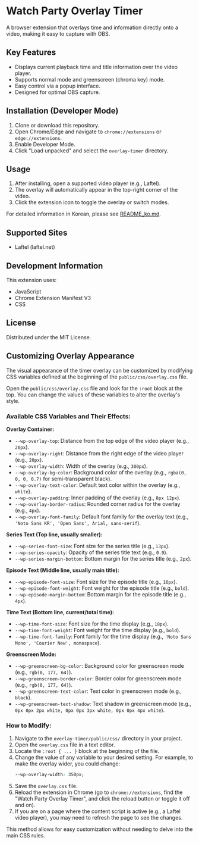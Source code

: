 # Watch Party Overlay Timer

A browser extension that overlays time and information directly onto a video, making it easy to capture with OBS.

## Key Features

- Displays current playback time and title information over the video player.
- Supports normal mode and greenscreen (chroma key) mode.
- Easy control via a popup interface.
- Designed for optimal OBS capture.

## Installation (Developer Mode)

1.  Clone or download this repository.
2.  Open Chrome/Edge and navigate to `chrome://extensions` or `edge://extensions`.
3.  Enable Developer Mode.
4.  Click "Load unpacked" and select the `overlay-timer` directory.

## Usage

1.  After installing, open a supported video player (e.g., Laftel).
2.  The overlay will automatically appear in the top-right corner of the video.
3.  Click the extension icon to toggle the overlay or switch modes.

For detailed information in Korean, please see [README_ko.md](README_ko.md).

## Supported Sites

- Laftel (laftel.net)

## Development Information

This extension uses:

- JavaScript
- Chrome Extension Manifest V3
- CSS

## License

Distributed under the MIT License.

## Customizing Overlay Appearance

The visual appearance of the timer overlay can be customized by modifying CSS variables defined at the beginning of the `public/css/overlay.css` file.

Open the `public/css/overlay.css` file and look for the `:root` block at the top. You can change the values of these variables to alter the overlay's style.

### Available CSS Variables and Their Effects:

**Overlay Container:**
*   `--wp-overlay-top`: Distance from the top edge of the video player (e.g., `20px`).
*   `--wp-overlay-right`: Distance from the right edge of the video player (e.g., `20px`).
*   `--wp-overlay-width`: Width of the overlay (e.g., `300px`).
*   `--wp-overlay-bg-color`: Background color of the overlay (e.g., `rgba(0, 0, 0, 0.7)` for semi-transparent black).
*   `--wp-overlay-text-color`: Default text color within the overlay (e.g., `white`).
*   `--wp-overlay-padding`: Inner padding of the overlay (e.g., `8px 12px`).
*   `--wp-overlay-border-radius`: Rounded corner radius for the overlay (e.g., `4px`).
*   `--wp-overlay-font-family`: Default font family for the overlay text (e.g., `'Noto Sans KR', 'Open Sans', Arial, sans-serif`).

**Series Text (Top line, usually smaller):**
*   `--wp-series-font-size`: Font size for the series title (e.g., `13px`).
*   `--wp-series-opacity`: Opacity of the series title text (e.g., `0.9`).
*   `--wp-series-margin-bottom`: Bottom margin for the series title (e.g., `2px`).

**Episode Text (Middle line, usually main title):**
*   `--wp-episode-font-size`: Font size for the episode title (e.g., `16px`).
*   `--wp-episode-font-weight`: Font weight for the episode title (e.g., `bold`).
*   `--wp-episode-margin-bottom`: Bottom margin for the episode title (e.g., `4px`).

**Time Text (Bottom line, current/total time):**
*   `--wp-time-font-size`: Font size for the time display (e.g., `18px`).
*   `--wp-time-font-weight`: Font weight for the time display (e.g., `bold`).
*   `--wp-time-font-family`: Font family for the time display (e.g., `'Noto Sans Mono', 'Courier New', monospace`).

**Greenscreen Mode:**
*   `--wp-greenscreen-bg-color`: Background color for greenscreen mode (e.g., `rgb(0, 177, 64)`).
*   `--wp-greenscreen-border-color`: Border color for greenscreen mode (e.g., `rgb(0, 177, 64)`).
*   `--wp-greenscreen-text-color`: Text color in greenscreen mode (e.g., `black`).
*   `--wp-greenscreen-text-shadow`: Text shadow in greenscreen mode (e.g., `0px 0px 2px white, 0px 0px 3px white, 0px 0px 4px white`).

### How to Modify:

1.  Navigate to the `overlay-timer/public/css/` directory in your project.
2.  Open the `overlay.css` file in a text editor.
3.  Locate the `:root { ... }` block at the beginning of the file.
4.  Change the value of any variable to your desired setting. For example, to make the overlay wider, you could change:
    ```css
    --wp-overlay-width: 350px; 
    ```
5.  Save the `overlay.css` file.
6.  Reload the extension in Chrome (go to `chrome://extensions`, find the "Watch Party Overlay Timer", and click the reload button or toggle it off and on).
7.  If you are on a page where the content script is active (e.g., a Laftel video player), you may need to refresh the page to see the changes.

This method allows for easy customization without needing to delve into the main CSS rules. 